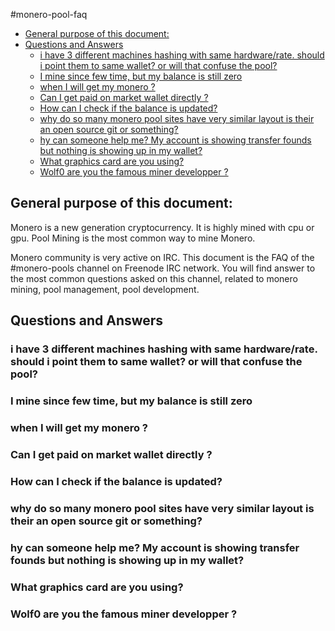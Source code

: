 #monero-pool-faq

<!-- vim-markdown-toc GFM -->
* [General purpose of this document:](#general-purpose-of-this-document)
* [Questions and Answers](#questions-and-answers)
    * [i have 3 different machines hashing with same hardware/rate. should i point them to same wallet? or will that confuse the pool?](#i-have-3-different-machines-hashing-with-same-hardwarerate-should-i-point-them-to-same-wallet-or-will-that-confuse-the-pool)
    * [I mine since few time, but my balance is still zero](#i-mine-since-few-time-but-my-balance-is-still-zero)
    * [when I will get my monero ?](#when-i-will-get-my-monero-)
    * [Can I get paid on market wallet directly ?](#can-i-get-paid-on-market-wallet-directly-)
    * [How can I check if the balance is updated?](#how-can-i-check-if-the-balance-is-updated)
    * [why do so many monero pool sites have very similar layout is their an open source git or something?](#why-do-so-many-monero-pool-sites-have-very-similar-layout-is-their-an-open-source-git-or-something)
    * [hy can someone help me? My account is showing transfer founds but nothing is showing up in my wallet?](#hy-can-someone-help-me-my-account-is-showing-transfer-founds-but-nothing-is-showing-up-in-my-wallet)
    * [What graphics card are you using?](#what-graphics-card-are-you-using)
    * [Wolf0 are you the famous miner developper ?](#wolf0-are-you-the-famous-miner-developper-)

<!-- vim-markdown-toc -->
## General purpose of this document: 
Monero is a new generation cryptocurrency. 
It is highly mined with cpu or gpu. 
Pool Mining is the most common way to mine Monero. 

Monero community is very active on IRC. 
This document is the FAQ of the #monero-pools channel on Freenode IRC network. 
You will find answer to the most common questions asked on this channel, related to monero mining, pool management, pool development. 

## Questions and Answers
### i have 3 different machines hashing with same hardware/rate. should i point them to same wallet? or will that confuse the pool?
### I mine since few time, but my balance is still zero 
### when I will get my monero ?
### Can I get paid on market wallet directly ? 
### How can I check if the balance is updated?
### why do so many monero pool sites have very similar layout is their an open source git or something?
### hy can someone help me? My account is showing transfer founds but nothing is showing up in my wallet?
### What graphics card are you using?
### Wolf0 are you the famous miner developper ? 


